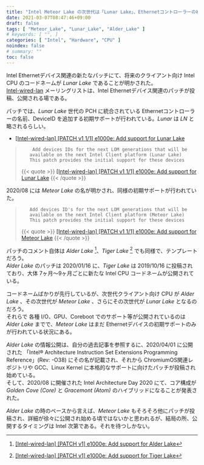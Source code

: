 ```yaml
---
title: "Intel Meteor Lake の次世代は「Lunar Lake」、Ethernetコントローラーの初期サポートパッチが投稿される"
date: 2021-03-07T08:47:46+09:00
draft: false
tags: [ "Meteor_Lake", "Lunar_Lake", "Alder_Lake" ]
# keywords: [ "", ]
categories: [ "Intel", "Hardware", "CPU" ]
noindex: false
# summary: ""
toc: false
---
```


Intel Ethernetデバイス関連の新たなパッチにて、将来のクライアント向け Intel CPU のコードネームが *Lunar Lake* であることが明かされた。  
[Intel-wired-lan](https://lists.osuosl.org/pipermail/intel-wired-lan/) メーリングリストは、Intel Ethernetデバイス関連のパッチが投稿、公開される場である。  

パッチでは、*Lunar Lake* 世代の PCH に統合されている Ethernetコントローラーの名前、DeviceID を追加する初期サポートが行われている。*Lunar* は *LN* と略されるらしい。  

 * [[Intel-wired-lan] [PATCH v1 1/1] e1000e: Add support for Lunar Lake](https://lists.osuosl.org/pipermail/intel-wired-lan/Week-of-Mon-20210301/023498.html)

 >         Add devices IDs for the next LOM generations that will be
 >        available on the next Intel Client platform (Lunar Lake)
 >        This patch provides the initial support for these devices
 >
 > {{< quote >}} [[Intel-wired-lan] [PATCH v1 1/1] e1000e: Add support for Lunar Lake](https://lists.osuosl.org/pipermail/intel-wired-lan/Week-of-Mon-20210301/023498.html) {{< /quote >}}

2020/08 には *Meteor Lake* の名が明かされ、同様の初期サポートが行われていた。  

 >        Add devices ID's for the next LOM generations that will be
 >        available on the next Intel Client platform (Meteor Lake)
 >        This patch provides the initial support for these devices
 >
 > {{< quote >}} [[Intel-wired-lan] [PATCH v1 1/1] e1000e: Add support for Meteor Lake](https://lists.osuosl.org/pipermail/intel-wired-lan/Week-of-Mon-20200810/021025.html) {{< /quote >}}

パッチのコメント自体は *Alder Lake* [^adl]、*Tiger Lake* [^tgl] でも同様で、テンプレートだろう。  
*Alder Lake* のパッチは 2020/01/16 に、*Tiger Lake* は 2019/10/16 に投稿されており、大体 7ヶ月〜9ヶ月ごとに新たな Intel CPU コードネームが公開されている。  

[^adl]: [[Intel-wired-lan] [PATCH v1] e1000e: Add support for Alder Lake](https://lists.osuosl.org/pipermail/intel-wired-lan/Week-of-Mon-20200113/018580.html)
[^tgl]: [[Intel-wired-lan] [PATCH v1] e1000e: Add support for Tiger Lake](https://lists.osuosl.org/pipermail/intel-wired-lan/Week-of-Mon-20191014/017859.html)

コードネームばかりが先行しているが、次世代クライアント向け CPU が *Alder Lake* 、その次世代が *Meteor Lake* 、さらにその次世代が *Lunar Lake* となるのだろう。  
それらで 各種 I/O、GPU、Coreboot でのサポート等が公開されているのは *Alder Lake* までで、*Meteor Lake* はまだ Ethernetデバイスの初期サポートのみが行われている状況にある。  

*Alder Lake* の情報公開は、自分の過去記事を参照するに、2020/04/01 に公開された 「Intel® Architecture Instruction Set Extensions Programming Reference」(Rev: -O38) にその名が記載され、それから ChromiumOS関連レポジトリや GCC、Linux Kernel に本格的なサポートに向けたパッチが投稿され始めている。  
そして、2020/08 に開催された Intel Architecture Day 2020 にて、コア構成が *Golden Cove (Core)* と *Gracemont (Atom)* のハイブリッドになることが発表された。  

*Alder Lake* の時のペースから言えば、*Meteor Lake* もそろそろ他にパッチが投稿され、詳細が徐々に公開され始める頃ではないかと思われるが、結局の所、公開するタイミングは Intel 次第である。それを待つしかない。  

